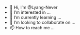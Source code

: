 - 👋 Hi, I’m @Lyang-Never
- 👀 I’m interested in ...
- 🌱 I’m currently learning ...
- 💞️ I’m looking to collaborate on ...
- 📫 How to reach me ...

<!---
Lyang-Never/Lyang-Never is a ✨ special ✨ repository because its `README.md` (this file) appears on your GitHub profile.
You can click the Preview link to take a look at your changes.
--->
